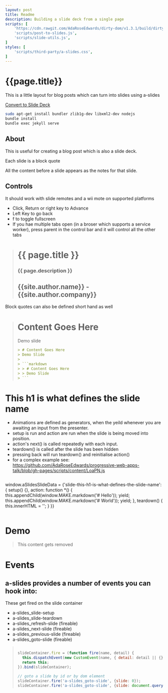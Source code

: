```yaml
---
layout: post
title: Readme
description: Building a slide deck from a single page
scripts: [
	'https://cdn.rawgit.com/AdaRoseEdwards/dirty-dom/v1.3.1/build/dirty-dom-lib.min.js',
	'scripts/post-to-slides.js',
	'scripts/slide-utils.js',
]
styles: [
	'scripts/third-party/a-slides.css',
]
---
```


# {{page.title}}

This is a little layout for blog posts which can turn into slides using a-slides

<!-- Link to trigger conversion script -->
[Convert to Slide Deck](#aslides)

```bash
sudo apt-get install bundler zlib1g-dev libxml2-dev nodejs
bundle install
bundle exec jekyll serve
```

## About

This is useful for creating a blog post which is also a slide deck.

Each slide is a block quote

All the content before a slide appears as the notes for that slide.

## Controls

It should work with slide remotes and a wii mote on supported platforms

* Click, Return or right key to Advance
* Left Key to go back
* f to toggle fullscreen
* If you hae multiple tabs open (in a broser which supports a service worker), press parent in the control bar and it will control all the other tabs

<!-- This slide uses information from _config.yml and the page settings -->
<blockquote class="dark" id="splash-slide" style="background-image: url('images/bird1.jpg');">
<h1>{{ page.title }}</h1>
<h3>{{ page.description }}</h3>
<h2>{{site.author.name}} - {{site.author.company}}</h2>
</blockquote>

Block quotes can also be defined short hand as well

> # Content Goes Here
> Demo slide
>
> ```markdown
> > # Content Goes Here
> > Demo Slide
> >
> > ```markdown
> > > # Content Goes Here
> > > Demo Slide
> > ```
> ```

# This h1 is what defines the slide name

* Animations are defined as generators, when the yeild whenever you are awaiting an input from the presenter.
* setup is run and action are run when the slide is being moved into position.
* action's next() is called repeatedly with each input.
* teardown() is called after the slide has been hidden
* pressing back will run teardown() and reinitialise action()
* for a complex example see: https://github.com/AdaRoseEdwards/progressive-web-apps-talk/blob/gh-pages/scripts/content/LoaPN.js

>```javascript
window.aSlidesSlideData = {'slide-this-h1-is-what-defines-the-slide-name': {
	setup() {},
	action: function *() {
		this.appendChild(window.MAKE.markdown('# Hello'));
		yield;
		this.appendChild(window.MAKE.markdown('# World'));
		yield;
	},
	teardown() {
		this.innerHTML = '';
	}
}}
>```

# Demo

<script>
	window.aSlidesSlideData['slide-demo'] = {
		setup: function () {
			this.innerHTML = '';
		},

		// action: function *() {
		// 	this.addMarkdown('# Hello');
		// 	yield;
		// 	this.addMarkdown('# World');
		// 	yield;
		//	return;
		// },
		//
		// This fake generator is an a-slides compatible
		// es5 shim, from post-to-slides.js
		action: window.FakeGenerator([
			function() {this.addMarkdown('# Hello');},
			function() {this.addMarkdown('# World');},
			function() {this.addMarkdown('## - From Ada');},
			function() {},
		]),
		teardown: function () {
			this.innerHTML = '';
		}
	};
</script>
> This content gets removed

# Events

## a-slides provides a number of events you can hook into:

These get fired on the slide container

* a-slides_slide-setup
* a-slides_slide-teardown
* a-slides_refresh-slide (fireable)
* a-slides_next-slide (fireable)
* a-slides_previous-slide (fireable)
* a-slides_goto-slide (fireable)

> ```javascript
>
> slideContainer.fire = (function fire(name, detail) {
> 	this.dispatchEvent(new CustomEvent(name, { detail: detail || {}}));
> 	return this;
> }).bind(slideContainer);
>
> // goto a slide by id or by dom element
> slideContainer.fire('a-slides_goto-slide', {slide: 0});
> slideContainer.fire('a-slides_goto-slide', {slide: document.querySelector('.a-slide')});
> ```

